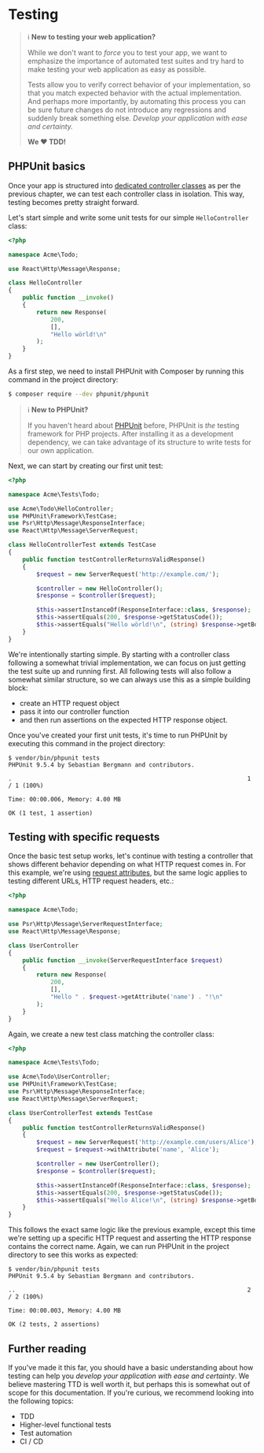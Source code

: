 # Testing

> ℹ️ **New to testing your web application?**
>
> While we don't want to *force* you to test your app, we want to emphasize the
> importance of automated test suites and try hard to make testing your web
> application as easy as possible.
>
> Tests allow you to verify correct behavior of your implementation, so that you
> match expected behavior with the actual implementation.
> And perhaps more importantly, by automating this process you can be sure
> future changes do not introduce any regressions and suddenly break something else.
> *Develop your application with ease and certainty.*
>
> **We ❤️ <abbrev title="Test-Driven Development">TDD</abbrev>!**

## PHPUnit basics

Once your app is structured into [dedicated controller classes](controllers.md)
as per the previous chapter, we can test each controller class in isolation.
This way, testing becomes pretty straight forward.

Let's start simple and write some unit tests for our simple `HelloController` class:

```php title="src/HelloController.php"
<?php

namespace Acme\Todo;

use React\Http\Message\Response;

class HelloController
{
    public function __invoke()
    {
        return new Response(
            200,
            [],
            "Hello wörld!\n"
        );
    }
}
```

As a first step, we need to install PHPUnit with Composer by running this command
in the project directory:

```bash
$ composer require --dev phpunit/phpunit
```

> ℹ️ **New to PHPUnit?**
>
> If you haven't heard about [PHPUnit](https://phpunit.de/) before,
> PHPUnit is *the* testing framework for PHP projects.
> After installing it as a development dependency, we can take advantage of its
> structure to write tests for our own application.

Next, we can start by creating our first unit test:

```php title="tests/HelloControllerTest.php"
<?php

namespace Acme\Tests\Todo;

use Acme\Todo\HelloController;
use PHPUnit\Framework\TestCase;
use Psr\Http\Message\ResponseInterface;
use React\Http\Message\ServerRequest;

class HelloControllerTest extends TestCase
{
    public function testControllerReturnsValidResponse()
    {
        $request = new ServerRequest('http://example.com/');

        $controller = new HelloController();
        $response = $controller($request);

        $this->assertInstanceOf(ResponseInterface::class, $response);
        $this->assertEquals(200, $response->getStatusCode());
        $this->assertEquals("Hello wörld!\n", (string) $response->getBody());
    }
}
```

We're intentionally starting simple.
By starting with a controller class following a somewhat trivial implementation,
we can focus on just getting the test suite up and running first.
All following tests will also follow a somewhat similar structure, so we can
always use this as a simple building block:

* create an HTTP request object
* pass it into our controller function
* and then run assertions on the expected HTTP response object.

Once you've created your first unit tests, it's time to run PHPUnit by executing
this command in the project directory:

```
$ vendor/bin/phpunit tests
PHPUnit 9.5.4 by Sebastian Bergmann and contributors.

.                                                                   1 / 1 (100%)

Time: 00:00.006, Memory: 4.00 MB

OK (1 test, 1 assertion)
```

## Testing with specific requests

Once the basic test setup works, let's continue with testing a controller that
shows different behavior depending on what HTTP request comes in.
For this example, we're using [request attributes](../api/request.md#attributes),
but the same logic applies to testing different URLs, HTTP request headers, etc.:

```php title="src/UserController.php"
<?php

namespace Acme\Todo;

use Psr\Http\Message\ServerRequestInterface;
use React\Http\Message\Response;

class UserController
{
    public function __invoke(ServerRequestInterface $request)
    {
        return new Response(
            200,
            [],
            "Hello " . $request->getAttribute('name') . "!\n"
        );
    }
}
```

Again, we create a new test class matching the controller class:

```php title="tests/UserControllerTest.php"
<?php

namespace Acme\Tests\Todo;

use Acme\Todo\UserController;
use PHPUnit\Framework\TestCase;
use Psr\Http\Message\ResponseInterface;
use React\Http\Message\ServerRequest;

class UserControllerTest extends TestCase
{
    public function testControllerReturnsValidResponse()
    {
        $request = new ServerRequest('http://example.com/users/Alice');
        $request = $request->withAttribute('name', 'Alice');

        $controller = new UserController();
        $response = $controller($request);

        $this->assertInstanceOf(ResponseInterface::class, $response);
        $this->assertEquals(200, $response->getStatusCode());
        $this->assertEquals("Hello Alice!\n", (string) $response->getBody());
    }
}
```

This follows the exact same logic like the previous example, except this time
we're setting up a specific HTTP request and asserting the HTTP response
contains the correct name.
Again, we can run PHPUnit in the project directory to see this works as expected:

```
$ vendor/bin/phpunit tests
PHPUnit 9.5.4 by Sebastian Bergmann and contributors.

..                                                                  2 / 2 (100%)

Time: 00:00.003, Memory: 4.00 MB

OK (2 tests, 2 assertions)
```

## Further reading

If you've made it this far, you should have a basic understanding about how
testing can help you *develop your application with ease and certainty*.
We believe mastering <abbrev title="Test-Driven Design">TTD</abbrev> is well
worth it, but perhaps this is somewhat out of scope for this documentation.
If you're curious, we recommend looking into the following topics:

* <abbrev title="Test-Driven Design">TDD</abbrev>
* Higher-level functional tests
* Test automation
* <abbrev title="Continuous Integration">CI</abbrev> / <abbrev title="Continuous Delivery/Deployment">CD</abbrev>
